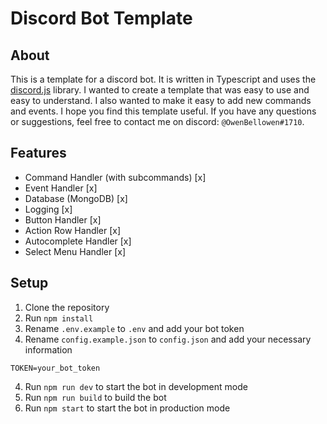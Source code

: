 # Discord Bot Template

## About

This is a template for a discord bot. It is written in Typescript and uses the [discord.js](https://discord.js.org/#/) library. I wanted to create a template that was easy to use and easy to understand. I also wanted to make it easy to add new commands and events. I hope you find this template useful. If you have any questions or suggestions, feel free to contact me on discord: `@OwenBellowen#1710`.

## Features

-   Command Handler (with subcommands) [x]
-   Event Handler [x]
-   Database (MongoDB) [x]
-   Logging [x]
-   Button Handler [x]
-   Action Row Handler [x]
-   Autocomplete Handler [x]
-   Select Menu Handler [x]

## Setup

1. Clone the repository
2. Run `npm install`
3. Rename `.env.example` to `.env` and add your bot token
4. Rename `config.example.json` to `config.json` and add your necessary information

```
TOKEN=your_bot_token
```

4. Run `npm run dev` to start the bot in development mode
5. Run `npm run build` to build the bot
6. Run `npm start` to start the bot in production mode